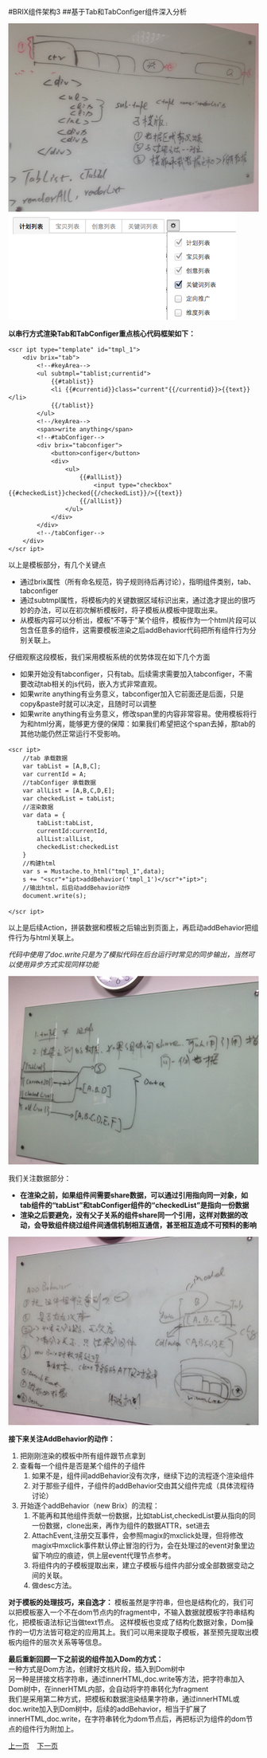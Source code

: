 #BRIX组件架构3
##基于Tab和TabConfiger组件深入分析

![1](assets/3/1.jpg)
![1](assets/3/2.png)

**以串行方式渲染Tab和TabConfiger重点核心代码框架如下：**

```
<scr ipt type="template" id="tmpl_1">
	<div brix="tab">
		<!--#keyArea-->
		<ul subtmpl="tablist;currentid">
			{{#tablist}}
			<li {{#currentid}}class="current"{{/currentid}}>{{text}}</li>
			{{/tablist}}
		</ul>
		<!--/keyArea-->
		<span>write anything</span>
		<!--#tabConfiger-->
		<div brix="tabconfiger">
			<button>configer</button>
			<div>
				<ul>
					{{#allList}}
						<input type="checkbox" {{#checkedList}}checked{{/checkedList}}/>{{text}}
					{{/allList}}
				</ul>
			</div>
		</div>
		<!--/tabConfiger-->
	</div>
</scr ipt>
```
以上是模板部分，有几个关键点

- 通过brix属性（所有命名规范，钩子规则待后再讨论），指明组件类别，tab、tabconfiger
- 通过subtmpl属性，将模板内的关键数据区域标识出来，通过逸才提出的很巧妙的办法，可以在初次解析模板时，将子模板从模板中提取出来。
- 从模板内容可以分析出，模板"不等于"某个组件，模板作为一个html片段可以包含任意多的组件，这需要模板渲染之后addBehavior代码把所有组件行为分别关联上。

仔细观察这段模板，我们采用模板系统的优势体现在如下几个方面

- 如果开始没有tabconfiger，只有tab。后续需求需要加入tabconfiger，不需要改动tab相关的js代码，嵌入方式非常直观。
- 如果<span>write anything</span>有业务意义，tabconfiger加入它前面还是后面，只是copy&paste时就可以决定，且随时可以调整
- 如果<span>write anything</span>有业务意义，修改span里的内容非常容易。使用模板将行为和html分离，能够更方便的保障：如果我们希望把这个span去掉，那tab的其他功能仍然正常运行不受影响。


```
<scr ipt>
	//tab 承载数据
	var tabList = [A,B,C];
	var currentId = A;
	//tabConfiger 承载数据
	var allList = [A,B,C,D,E];
	var checkedList = tabList;
	//渲染数据
	var data = {
		tabList:tabList,
		currentId:currentId,
		allList:allList,
		checkedList:checkedList
	}
	//构建html
	var s = Mustache.to_html("tmpl_1",data);
	s += "<scr"+"ipt>addBehavior('tmpl_1')</scr"+"ipt>";
	//输出html，后启动addBehavior动作
	document.write(s);
	
</scr ipt>
```
以上是后续Action，拼装数据和模板之后输出到页面上，再启动addBehavior把组件行为与html关联上。  

*代码中使用了doc.write只是为了模拟代码在后台运行时常见的同步输出，当然可以使用异步方式实现同样功能*

![1](assets/3/3.jpg)

我们关注数据部分：
  
- **在渲染之前，如果组件间需要share数据，可以通过引用指向同一对象，如tab组件的“tabList”和tabConfiger组件的“checkedList”是指向一份数据**  
- **渲染之后要避免，没有父子关系的组件share同一个引用，这样对数据的改动，会导致组件绕过组件间通信机制相互通信，甚至相互造成不可预料的影响**

![1](assets/3/4.jpg)

**接下来关注AddBehavior的动作：**

1. 把刚刚渲染的模板中所有组件跟节点拿到
2. 查看每一个组件是否是某个组件的子组件
	1. 如果不是，组件间addBehavior没有次序，继续下边的流程逐个渲染组件
	2. 对于那些子组件，子组件的addBehavior交由其父组件完成（具体流程待讨论）
3. 开始逐个addBehavior（new Brix）的流程：
	1. 不能再和其他组件贡献一份数据，比如tabList,checkedList要从指向的同一份数据，clone出来，再作为组件的数据ATTR，set进去
	2. AttachEvent,注册交互事件，会参照magix的mxclick处理，但将修改magix中mxclick事件默认停止冒泡的行为，会在处理过的event对象里边留下响应的痕迹，供上层event代理节点参考。
	3. 将组件内的子模板提取出来，建立子模板与组件内部分或全部数据变动之间的关联。
	4. 做desc方法。
	
**对于模板的处理技巧，来自逸才：**
模板虽然是字符串，但也是结构化的，我们可以把模板塞入一个不在dom节点内的fragment中，不输入数据就模板字符串结构化，把模板语法标记当做text节点。 这样模板也变成了结构化数据对象，Dom操作的一切方法皆可稳定的应用其上。我们可以用来提取子模板，甚至预先提取出模板内组件的层次关系等等信息。

**最后重新回顾一下之前说的组件加入Dom的方式：**  
一种方式是Dom方法，创建好文档片段，插入到Dom树中  
另一种是拼接文档字符串，通过innerHTML,doc.write等方法，把字符串加入Dom树中，在innerHTML内部，会自动将字符串转化为fragment     
我们是采用第二种方式，把模板和数据渲染结果字符串，通过innerHTML或doc.write加入到Dom树中，后续的addBehavior，相当于扩展了innerHTML,doc.write，在字符串转化为dom节点后，再把标识为组件的dom节点的组件行为附加上。


<a href="2.html">上一页</a>&nbsp;&nbsp;&nbsp;&nbsp;<a href="4.html">下一页</a>